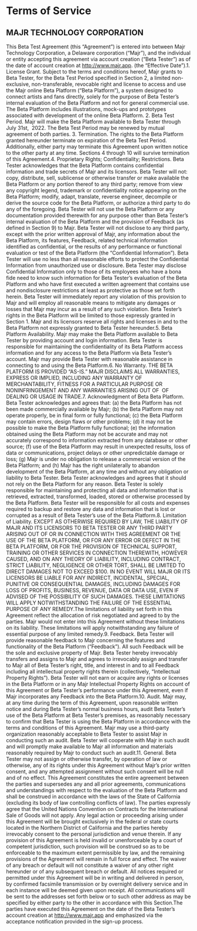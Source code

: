 # Terms of Service

## MAJR TECHNOLOGY CORPORATION  

This Beta Test Agreement (this “Agreement”) is entered into between Majr Technology Corporation, a Delaware corporation (“Majr”), and the individual or entity accepting this agreement via account creation (“Beta Tester”) as of the date of account creation at http://www.majr.app. (the “Effective Date”).1.	License Grant. Subject to the terms and conditions hereof, Majr grants to Beta Tester, for the Beta Test Period specified in Section 2, a limited non-exclusive, non-transferable, revocable right and license to access and use the Majr online Beta Platform (“Beta Platform”), a system designed to connect artists and fans directly, solely for the purpose of Beta Tester’s internal evaluation of the Beta Platform and not for general commercial use. The Beta Platform includes illustrations, mock-ups and prototypes associated with development of the online Beta Platform. 2.	Beta Test Period. Majr will make the Beta Platform available to Beta Tester through July 31st,  2022. The Beta Test Period may be renewed by mutual agreement of both parties. 3.	Termination. The rights to the Beta Platform granted hereunder terminate on expiration of the Beta Test Period. Additionally, either party may terminate this Agreement upon written notice to the other party at any time. Sections 4 through 10 will survive termination of this Agreement.4.	Proprietary Rights; Confidentiality; Restrictions. Beta Tester acknowledges that the Beta Platform contains confidential information and trade secrets of Majr and its licensors. Beta Tester will not: copy, distribute, sell, sublicense or otherwise transfer or make available the Beta Platform or any portion thereof to any third party; remove from view any copyright legend, trademark or confidentiality notice appearing on the Beta Platform; modify, adapt, translate, reverse engineer, decompile or derive the source code for the Beta Platform, or authorize a third party to do any of the foregoing. Beta Tester will not use the Beta Platform or any documentation provided therewith for any purpose other than Beta Tester’s internal evaluation of the Beta Platform and the provision of Feedback (as defined in Section 9) to Majr. Beta Tester will not disclose to any third party, except with the prior written approval of Majr, any information about the Beta Platform, its features, Feedback, related technical information identified as confidential, or the results of any performance or functional evaluation or test of the Beta Platform (the “Confidential Information”). Beta Tester will use no less than all reasonable efforts to protect the Confidential Information from unauthorized use or disclosure. Beta Tester may disclose Confidential Information only to those of its employees who have a bona fide need to know such information for Beta Tester’s evaluation of the Beta Platform and who have first executed a written agreement that contains use and nondisclosure restrictions at least as protective as those set forth herein. Beta Tester will immediately report any violation of this provision to Majr and will employ all reasonable means to mitigate any damages or losses that Majr may incur as a result of any such violation. Beta Tester’s rights in the Beta Platform will be limited to those expressly granted in Section 1. Majr and its licensors reserve all rights and licenses in and to the Beta Platform not expressly granted to Beta Tester hereunder.5.	Beta Platform Availability. Majr may make the Beta Platform available to Beta Tester by providing account and login information. Beta Tester is responsible for maintaining the confidentiality of its Beta Platform access information and for any access to the Beta Platform via Beta Tester’s account. Majr may provide Beta Tester with reasonable assistance in connecting to and using the Beta Platform.6.	No Warranty. THE BETA PLATFORM IS PROVIDED “AS-IS.” MAJR DISCLAIMS ALL WARRANTIES, EXPRESS OR IMPLIED, INCLUDING ANY WARRANTY OF MERCHANTABILITY, FITNESS FOR A PARTICULAR PURPOSE OR NONINFRINGEMENT AND ANY WARRANTIES ARISING OUT OF  OF DEALING OR USAGE IN TRADE.7.	Acknowledgment of Beta Beta Platform. Beta Tester acknowledges and agrees that: (a) the Beta Platform has not been made commercially available by Majr; (b) the Beta Platform may not operate properly, be in final form or fully functional; (c) the Beta Platform may contain errors, design flaws or other problems; (d) it may not be possible to make the Beta Platform fully functional; (e) the information obtained using the Beta Platform may not be accurate and may not accurately correspond to information extracted from any database or other source; (f) use of the Beta Platform may result in unexpected results, loss of data or communications, project delays or other unpredictable damage or loss; (g) Majr is under no obligation to release a commercial version of the Beta Platform; and (h) Majr has the right unilaterally to abandon development of the Beta Platform, at any time and without any obligation or liability to Beta Tester. Beta Tester acknowledges and agrees that it should not rely on the Beta Platform for any reason. Beta Tester is solely responsible for maintaining and protecting all data and information that is retrieved, extracted, transformed, loaded, stored or otherwise processed by the Beta Platform. Beta Tester will be responsible for all costs and expenses required to backup and restore any data and information that is lost or corrupted as a result of Beta Tester’s use of the Beta Platform.8.	Limitation of Liability. EXCEPT AS OTHERWISE REQUIRED BY LAW, THE LIABILITY OF MAJR AND ITS LICENSORS TO BETA TESTER OR ANY THIRD PARTY ARISING OUT OF OR IN CONNECTION WITH THIS AGREEMENT OR THE USE OF THE BETA PLATFORM, OR FOR ANY ERROR OR DEFECT IN THE BETA PLATFORM, OR FOR THE PROVISION OF TECHNICAL SUPPORT, TRAINING OR OTHER SERVICES IN CONNECTION THEREWITH, HOWEVER CAUSED, AND ON ANY THEORY OF LIABILITY, INCLUDING CONTRACT, STRICT LIABILITY, NEGLIGENCE OR OTHER TORT, SHALL BE LIMITED TO DIRECT DAMAGES NOT TO EXCEED $100. IN NO EVENT WILL MAJR OR ITS LICENSORS BE LIABLE FOR ANY INDIRECT, INCIDENTAL, SPECIAL, PUNITIVE OR CONSEQUENTIAL DAMAGES, INCLUDING DAMAGES FOR LOSS OF PROFITS, BUSINESS, REVENUE, DATA OR DATA USE, EVEN IF ADVISED OF THE POSSIBILITY OF SUCH DAMAGES. THESE LIMITATIONS WILL APPLY NOTWITHSTANDING THE FAILURE OF THE ESSENTIAL PURPOSE OF ANY REMEDY.The limitations of liability set forth in this Agreement reflect the allocation of risk negotiated and agreed to by the parties. Majr would not enter into this Agreement without these limitations on its liability. These limitations will apply notwithstanding any failure of essential purpose of any limited remedy.9.	Feedback. Beta Tester will provide reasonable feedback to Majr concerning the features and functionality of the Beta Platform (“Feedback”). All such Feedback will be the sole and exclusive property of Majr. Beta Tester hereby irrevocably transfers and assigns to Majr and agrees to irrevocably assign and transfer to Majr all of Beta Tester’s right, title, and interest in and to all Feedback including all intellectual property rights therein (collectively, “Intellectual Property Rights”). Beta Tester will not earn or acquire any rights or licenses in the Beta Platform or in any Majr Intellectual Property Rights on account of this Agreement or Beta Tester’s performance under this Agreement, even if Majr incorporates any Feedback into the Beta Platform.10.	Audit. Majr may, at any time during the term of this Agreement, upon reasonable written notice and during Beta Tester’s normal business hours, audit Beta Tester’s use of the Beta Platform at Beta Tester’s premises, as reasonably necessary to confirm that Beta Tester is using the Beta Platform in accordance with the terms and conditions of this Agreement. Majr may use a third-party organization reasonably acceptable to Beta Tester to assist Majr in conducting such an audit. Beta Tester will cooperate with Majr in such audit and will promptly make available to Majr all information and materials reasonably required by Majr to conduct such an audit.11. 	General. Beta Tester may not assign or otherwise transfer, by operation of law or otherwise, any of its rights under this Agreement without Majr’s prior written consent, and any attempted assignment without such consent will be null and of no effect. This Agreement constitutes the entire agreement between the parties and supersedes any and all prior agreements, communications and understandings with respect to the evaluation of the Beta Platform and shall be construed in accordance with the laws of the State of California (excluding its body of law controlling conflicts of law). The parties expressly agree that the United Nations Convention on Contracts for the International Sale of Goods will not apply. Any legal action or proceeding arising under this Agreement will be brought exclusively in the federal or state courts located in the Northern District of California and the parties hereby irrevocably consent to the personal jurisdiction and venue therein. If any provision of this Agreement is held invalid or unenforceable by a court of competent jurisdiction, such provision will be construed so as to be enforceable to the maximum extent permissible by law, and the remaining provisions of the Agreement will remain in full force and effect. The waiver of any breach or default will not constitute a waiver of any other right hereunder or of any subsequent breach or default. All notices required or permitted under this Agreement will be in writing and delivered in person, by confirmed facsimile transmission or by overnight delivery service and in each instance will be deemed given upon receipt. All communications will be sent to the addresses set forth below or to such other address as may be specified by either party to the other in accordance with this Section.‍The parties have executed this Agreement on the date of the Beta Tester’s account creation at http://www.majr.app and emphasized via the acceptance notification provided in the sign-up process.‍